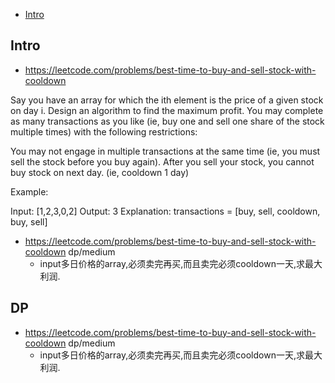 - [Intro](#intro)

## Intro

- https://leetcode.com/problems/best-time-to-buy-and-sell-stock-with-cooldown

Say you have an array for which the ith element is the price of a given stock on day i.
Design an algorithm to find the maximum profit. You may complete as many transactions as you like (ie, buy one and sell one share of the stock multiple times) with the following restrictions:

You may not engage in multiple transactions at the same time (ie, you must sell the stock before you buy again).
After you sell your stock, you cannot buy stock on next day. (ie, cooldown 1 day)

Example:

Input: [1,2,3,0,2]
Output: 3 
Explanation: transactions = [buy, sell, cooldown, buy, sell]

- https://leetcode.com/problems/best-time-to-buy-and-sell-stock-with-cooldown dp/medium
  - input多日价格的array,必须卖完再买,而且卖完必须cooldown一天,求最大利润.


## DP
- https://leetcode.com/problems/best-time-to-buy-and-sell-stock-with-cooldown dp/medium
  - input多日价格的array,必须卖完再买,而且卖完必须cooldown一天,求最大利润.
